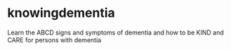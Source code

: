 # knowingdementia
Learn the ABCD signs and symptoms of dementia and how to be KIND and CARE for persons with dementia

